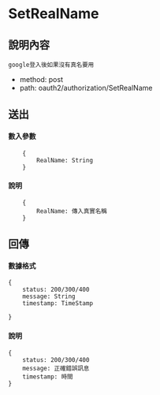 # SetRealName
## 說明內容
```
google登入後如果沒有真名要用
```
- method: post
- path: oauth2/authorization/SetRealName
## 送出
#### 數入參數
```
    {
        RealName: String
    }
```
#### 說明
```
    {
        RealName: 傳入真實名稱
    }
```

## 回傳
#### 數據格式
```
{
    status: 200/300/400
    message: String
    timestamp: TimeStamp

}
```
#### 說明
```
{
    status: 200/300/400
    message: 正確錯誤訊息
    timestamp: 時間 
}
```